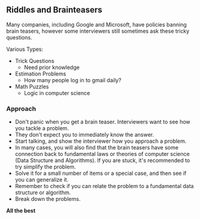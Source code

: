 ## Riddles and Brainteasers

Many companies, including Google and Microsoft, have policies banning brain teasers, however some interviewers still sometimes ask these tricky questions.

Various Types:

- Trick Questions
  - Need prior knowledge
- Estimation Problems
  - How many people log in to gmail daily?
- Math Puzzles
  - Logic in computer science

### Approach

- Don't panic when you get a brain teaser. Interviewers want to see how you tackle a problem.
- They don't expect you to immediately know the answer.
- Start talking, and show the interviewer how you approach a problem.
- In many cases, you will also find that the brain teasers have some connection back to fundamental laws or theories of computer science (Data Structure and Algorithms). If you are stuck, it's recommended to try simplify the problem.
- Solve it for a small number of items or a special case, and then see if you can generalize it.
- Remember to check if you can relate the problem to a fundamental data structure or algorithm.
- Break down the problems.

**All the best**
